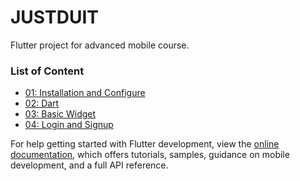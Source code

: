 # JUSTDUIT

Flutter project for advanced mobile course.

### List of Content

- [01: Installation and Configure](https://github.com/fadhilhakim35/1957051014-advanced-mobile/tree/main)
- [02: Dart](https://github.com/fadhilhakim35/1957051014-advanced-mobile/tree/02-dart)
- [03: Basic Widget](https://github.com/fadhilhakim35/1957051014-advanced-mobile/tree/03-basic-widget)
- [04: Login and Signup](https://github.com/fadhilhakim35/1957051014-advanced-mobile/tree/04-login-signup)

For help getting started with Flutter development, view the
[online documentation](https://docs.flutter.dev/), which offers tutorials,
samples, guidance on mobile development, and a full API reference.
